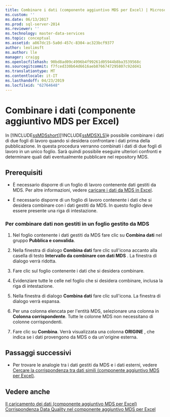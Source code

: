 ```yaml
---
title: Combinare i dati (componente aggiuntivo MDS per Excel) | Microsoft Docs
ms.custom: ''
ms.date: 06/13/2017
ms.prod: sql-server-2014
ms.reviewer: ''
ms.technology: master-data-services
ms.topic: conceptual
ms.assetid: a867dc15-5a0d-457c-8304-ac323bcf9377
author: leolimsft
ms.author: lle
manager: craigg
ms.openlocfilehash: 90bd8ad09c4996b4f99261d05944b8ba3539568c
ms.sourcegitcommit: f7fced330b64d6616aeb8766747295807c92dd41
ms.translationtype: MT
ms.contentlocale: it-IT
ms.lasthandoff: 04/23/2019
ms.locfileid: "62764648"
---
```

# <a name="combine-data-mds-add-in-for-excel"></a>Combinare i dati (componente aggiuntivo MDS per Excel)
  In [!INCLUDE[ssMDSshort](../../includes/ssmdsshort-md.md)][!INCLUDE[ssMDSXLS](../../includes/ssmdsxls-md.md)]è possibile combinare i dati di due fogli di lavoro quando si desidera confrontare i dati prima della pubblicazione. In questa procedura verranno combinati i dati di due fogli di lavoro in un unico foglio. Sarà quindi possibile eseguire ulteriori confronti e determinare quali dati eventualmente pubblicare nel repository MDS.  
  
## <a name="prerequisites"></a>Prerequisiti  
  
-   È necessario disporre di un foglio di lavoro contenente dati gestiti da MDS. Per altre informazioni, vedere [caricare i dati da MDS in Excel](export-data-to-excel-from-master-data-services.md).  
  
-   È necessario disporre di un foglio di lavoro contenente i dati che si desidera combinare con i dati gestiti da MDS. In questo foglio deve essere presente una riga di intestazione.  
  
### <a name="to-combine-non-managed-data-into-an-mds-managed-sheet"></a>Per combinare dati non gestiti in un foglio gestito da MDS  
  
1.  Nel foglio contenente i dati gestiti da MDS fare clic su **Combina dati** nel gruppo **Pubblica e convalida**.  
  
2.  Nella finestra di dialogo **Combina dati** fare clic sull'icona accanto alla casella di testo **Intervallo da combinare con dati MDS** . La finestra di dialogo verrà ridotta.  
  
3.  Fare clic sul foglio contenente i dati che si desidera combinare.  
  
4.  Evidenziare tutte le celle nel foglio che si desidera combinare, inclusa la riga di intestazione.  
  
5.  Nella finestra di dialogo **Combina dati** fare clic sull'icona. La finestra di dialogo verrà espansa.  
  
6.  Per una colonna elencata per l'entità MDS, selezionare una colonna in **Colonna corrispondente**. Tutte le colonne MDS non necessitano di colonne corrispondenti.  
  
7.  Fare clic su **Combina**. Verrà visualizzata una colonna **ORIGINE** , che indica se i dati provengono da MDS o da un'origine esterna.  
  
## <a name="next-steps"></a>Passaggi successivi  
  
-   Per trovare le analogie tra i dati gestiti da MDS e i dati esterni, vedere [Cercare la corrispondenza tra dati simili &#40;componente aggiuntivo MDS per Excel&#41;](match-similar-data-mds-add-in-for-excel.md).  
  
## <a name="see-also"></a>Vedere anche  
 [Il caricamento dei dati &#40;componente aggiuntivo MDS per Excel&#41;](overview-exporting-data-to-excel-mds-add-in-for-excel.md)   
 [Corrispondenza Data Quality nel componente aggiuntivo MDS per Excel](data-quality-matching-in-the-mds-add-in-for-excel.md)  
  
  
